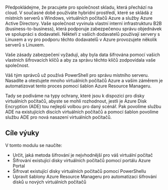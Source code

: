 Předpokládejme, že pracujete pro společnost skladu, která přechází na cloud. V současné době používáte hybridní prostředí, které se skládá z místních serverů s Windows, virtuálních počítačů Azure a služby Azure Active Directory. Vaše společnost vyvinula vlastní interní infrastrukturu B2B (business-to-business), která podporuje zabezpečenou správu objednávek ve spolupráci s dodavateli. Někteří z vašich dodavatelů používají servery s Linuxem a vy pro podporu těchto dodavatelů v Azure provozujete několik serverů s Linuxem.

Vaše zásady zabezpečení vyžadují, aby byla data šifrována pomocí vašich vlastních šifrovacích klíčů a aby za správu těchto klíčů zodpovídala vaše společnost.

Váš tým správců už používá PowerShell pro správu místního serveru. Nasadíte a otestujete mnoho virtuálních počítačů Azure a vaším záměrem je automatizovat tento proces pomocí šablon Azure Resource Manageru.

Tady se podíváme na typy ochrany, které jsou k dispozici pro disky virtuálních počítačů, abyste se mohli rozhodnout, jestli je Azure Disk Encryption (ADE) tou nejlepší volbou pro daný scénář. Pak povolíme službu ADE na existujících discích virtuálních počítačů a pomocí šablon povolíme službu ADE pro nová nasazení virtuálních počítačů.


## <a name="learning-objectives"></a>Cíle výuky

V tomto modulu se naučíte:

- Určit, jaká metoda šifrování je nejvhodnější pro váš virtuální počítač
- Šifrování existující disky virtuálních počítačů pomocí portálu Azure Portal
- Šifrovat existující disky virtuálních počítačů pomocí PowerShellu
- Upravit šablony Azure Resource Manageru pro automatizaci šifrování disků u nových virtuálních počítačů
